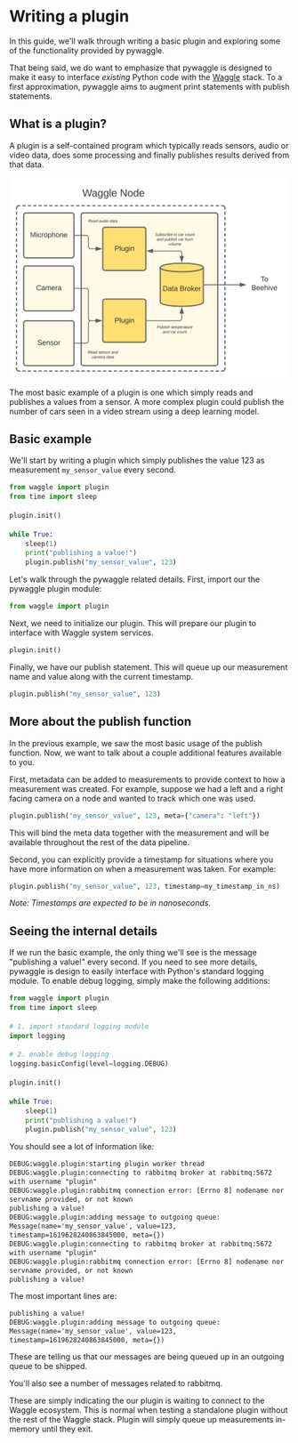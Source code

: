 # Writing a plugin

In this guide, we'll walk through writing a basic plugin and exploring some of the functionality provided by pywaggle.

That being said, we do want to emphasize that pywaggle is designed to make it easy to interface _existing_ Python code with the [Waggle](https://github.com/waggle-sensor/waggle) stack. To a first approximation, pywaggle aims to augment print statements with publish statements.

## What is a plugin?

A plugin is a self-contained program which typically reads sensors, audio or video data, does some processing and finally publishes results derived from that data.

<img width="600px" src="./images/plugin-overview.svg">

The most basic example of a plugin is one which simply reads and publishes a values from a sensor. A more complex plugin could publish the number of cars seen in a video stream using a deep learning model.

## Basic example

We'll start by writing a plugin which simply publishes the value 123 as
measurement `my_sensor_value` every second.

```python
from waggle import plugin
from time import sleep

plugin.init()

while True:
    sleep(1)
    print("publishing a value!")
    plugin.publish("my_sensor_value", 123)
```

Let's walk through the pywaggle related details. First, import our the pywaggle
plugin module:

```python
from waggle import plugin
```

Next, we need to initialize our plugin. This will prepare our plugin to interface
with Waggle system services.

```python
plugin.init()
```

Finally, we have our publish statement. This will queue up our measurement name and
value along with the current timestamp.

```python
plugin.publish("my_sensor_value", 123)
```

## More about the publish function

In the previous example, we saw the most basic usage of the publish function. Now, we want to talk about a couple additional features available to you.

First, metadata can be added to measurements to provide context to how a measurement was created. For example, suppose we had a left and a right facing camera on a node and wanted to track which one was used.

```python
plugin.publish("my_sensor_value", 123, meta={"camera": "left"})
```

This will bind the meta data together with the measurement and will be available throughout the rest of the data pipeline.

Second, you can explicitly provide a timestamp for situations where you have more information on when a measurement was taken. For example:

```python
plugin.publish("my_sensor_value", 123, timestamp=my_timestamp_in_ns)
```

_Note: Timestamps are expected to be in nanoseconds._

## Seeing the internal details

If we run the basic example, the only thing we'll see is the message "publishing a value!" every second. If you need to see more details, pywaggle is design to easily interface with Python's standard logging module. To enable debug logging, simply make the following additions:

```python
from waggle import plugin
from time import sleep

# 1. import standard logging module
import logging

# 2. enable debug logging
logging.basicConfig(level=logging.DEBUG)

plugin.init()

while True:
    sleep(1)
    print("publishing a value!")
    plugin.publish("my_sensor_value", 123)
```

You should see a lot of information like:

```text
DEBUG:waggle.plugin:starting plugin worker thread
DEBUG:waggle.plugin:connecting to rabbitmq broker at rabbitmq:5672 with username "plugin"
DEBUG:waggle.plugin:rabbitmq connection error: [Errno 8] nodename nor servname provided, or not known
publishing a value!
DEBUG:waggle.plugin:adding message to outgoing queue: Message(name='my_sensor_value', value=123, timestamp=1619628240863845000, meta={})
DEBUG:waggle.plugin:connecting to rabbitmq broker at rabbitmq:5672 with username "plugin"
DEBUG:waggle.plugin:rabbitmq connection error: [Errno 8] nodename nor servname provided, or not known
publishing a value!
```

The most important lines are:

```text
publishing a value!
DEBUG:waggle.plugin:adding message to outgoing queue: Message(name='my_sensor_value', value=123, timestamp=1619628240863845000, meta={})
```

These are telling us that our messages are being queued up in an outgoing queue to be shipped.

You'll also see a number of messages related to rabbitmq.

These are simply indicating the our plugin is waiting to connect to the Waggle ecosystem. This is normal when testing a standalone plugin without the rest of the Waggle stack. Plugin will simply queue up measurements in-memory until they exit.
